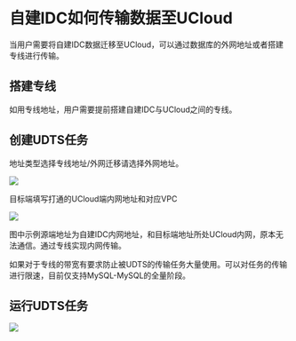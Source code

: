 # 自建IDC如何传输数据至UCloud

当用户需要将自建IDC数据迁移至UCloud，可以通过数据库的外网地址或者搭建专线进行传输。

## 搭建专线

如用专线地址，用户需要提前搭建自建IDC与UCloud之间的专线。

## 创建UDTS任务

地址类型选择专线地址/外网迁移请选择外网地址。

![](http://udts-doc.cn-bj.ufileos.com/speed001.png)

目标端填写打通的UCloud端内网地址和对应VPC

![](http://udts-doc.cn-bj.ufileos.com/connect003.png)

图中示例源端地址为自建IDC内网地址，和目标端地址所处UCloud内网，原本无法通信。通过专线实现内网传输。

如果对于专线的带宽有要求防止被UDTS的传输任务大量使用。可以对任务的传输进行限速，目前仅支持MySQL-MySQL的全量阶段。


## 运行UDTS任务

![](http://udts-doc.cn-bj.ufileos.com/connect004.png)
